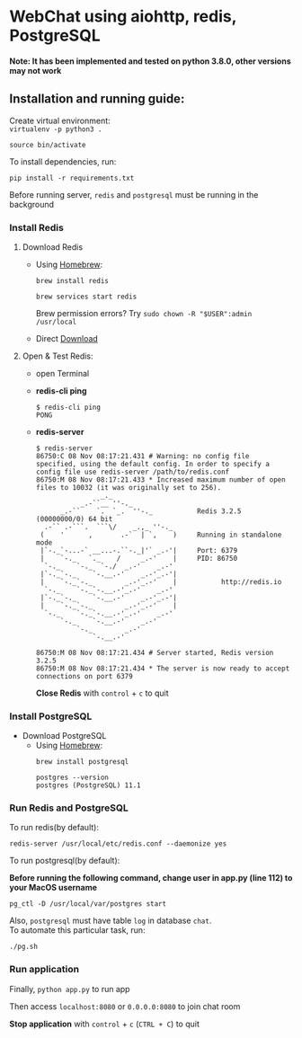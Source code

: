 # WebChat using aiohttp, redis, PostgreSQL

#### Note: It has been implemented and tested on python 3.8.0, other versions may not work

## Installation and running guide:
Create virtual environment:  
```virtualenv -p python3 .  ```  

```source bin/activate ```

To install dependencies, run:

```pip install -r requirements.txt```

Before running server, `redis` and `postgresql` must be running in the background

### Install Redis
1. Download Redis
    - Using [Homebrew](http://brew.sh):
        ```
        brew install redis

        brew services start redis
        ```
        Brew permission errors? Try `sudo chown -R "$USER":admin /usr/local`

    - Direct [Download](http://redis.io/download)

2. Open & Test Redis:
    - open Terminal

    - **redis-cli ping**
        ```
        $ redis-cli ping
        PONG
        ```

    - **redis-server**
        ```
        $ redis-server
        86750:C 08 Nov 08:17:21.431 # Warning: no config file specified, using the default config. In order to specify a config file use redis-server /path/to/redis.conf
        86750:M 08 Nov 08:17:21.433 * Increased maximum number of open files to 10032 (it was originally set to 256).
                        _._                                                  
                   _.-``__ ''-._                                             
              _.-``    `.  `_.  ''-._           Redis 3.2.5 (00000000/0) 64 bit
          .-`` .-```.  ```\/    _.,_ ''-._                                   
         (    '      ,       .-`  | `,    )     Running in standalone mode
         |`-._`-...-` __...-.``-._|'` _.-'|     Port: 6379
         |    `-._   `._    /     _.-'    |     PID: 86750
          `-._    `-._  `-./  _.-'    _.-'                                   
         |`-._`-._    `-.__.-'    _.-'_.-'|                                  
         |    `-._`-._        _.-'_.-'    |           http://redis.io        
          `-._    `-._`-.__.-'_.-'    _.-'                                   
         |`-._`-._    `-.__.-'    _.-'_.-'|                                  
         |    `-._`-._        _.-'_.-'    |                                  
          `-._    `-._`-.__.-'_.-'    _.-'                                   
              `-._    `-.__.-'    _.-'                                       
                  `-._        _.-'                                           
                      `-.__.-'                                               

        86750:M 08 Nov 08:17:21.434 # Server started, Redis version 3.2.5
        86750:M 08 Nov 08:17:21.434 * The server is now ready to accept connections on port 6379

        ```
        **Close Redis** with `control` + `c` to quit

### Install PostgreSQL
* Download PostgreSQL
    - Using [Homebrew](http://brew.sh):
        ```
        brew install postgresql

        postgres --version
        postgres (PostgreSQL) 11.1
        ```


### Run Redis and PostgreSQL
To run redis(by default):

`redis-server /usr/local/etc/redis.conf --daemonize yes`

To run postgresql(by default):

__Before running the following command, change user in app.py (line 112) to your MacOS username__


`pg_ctl -D /usr/local/var/postgres start`

Also, `postgresql` must have table `log` in database `chat`.  
To automate this particular task, run:  

`./pg.sh`

### Run application
Finally, `python app.py` to run app

Then access `localhost:8080` or `0.0.0.0:8080` to join chat room


**Stop application** with `control` + `c` (`CTRL + C`) to quit
